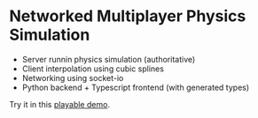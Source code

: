# Networked Multiplayer Physics Simulation

* Server runnin physics simulation (authoritative)
* Client interpolation using cubic splines
* Networking using socket-io
* Python backend  + Typescript frontend (with generated types)

Try it in this [playable demo](https://box2d-socketio-app.herokuapp.com/).
